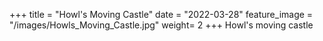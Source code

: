 +++
title = "Howl's Moving Castle"
date = "2022-03-28"
feature_image = "/images/Howls_Moving_Castle.jpg"
weight=  2
+++
Howl's moving castle